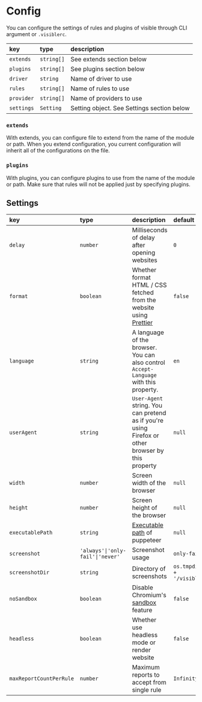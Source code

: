 # Config

You can configure the settings of rules and plugins of visible through CLI argument or `.visiblerc`.

| key        | type       | description                                |
| :--------- | :--------- | :----------------------------------------- |
| `extends`  | `string[]` | See extends section below                  |
| `plugins`  | `string[]` | See plugins section below                  |
| `driver`   | `string`   | Name of driver to use                      |
| `rules`    | `string[]` | Name of rules to use                       |
| `provider` | `string[]` | Name of providers to use                   |
| `settings` | `Setting`  | Setting object. See Settings section below |

### `extends`

With extends, you can configure file to extend from the name of the module or path. When you extend configuration, you current configuration will inherit all of the configurations on the file.

### `plugins`

With plugins, you can configure plugins to use from the name of the module or path. Make sure that rules will not be applied just by specifying plugins.

## Settings

[execpath]: https://pptr.dev/#?product=Puppeteer&version=v5.3.1&show=api-puppeteerexecutablepath
[sandbox]: https://chromium.googlesource.com/chromium/src/+/master/docs/design/sandbox.md
[prettier]: https://prettier.io

| key                     | type                             | description                                                                                       | default                    |
| :---------------------- | :------------------------------- | :------------------------------------------------------------------------------------------------ | :------------------------- |
| `delay`                 | `number`                         | Milliseconds of delay after opening websites                                                      | `0`                        |
| `format`                | `boolean`                        | Whether format HTML / CSS fetched from the website using [Prettier][prettier]                     | `false`                    |
| `language`              | `string`                         | A language of the browser. You can also control `Accept-Language` with this property.             | `en`                       |
| `userAgent`             | `string`                         | `User-Agent` string. You can pretend as if you're using Firefox or other browser by this property | `null`                     |
| `width`                 | `number`                         | Screen width of the browser                                                                       | `null`                     |
| `height`                | `number`                         | Screen height of the browser                                                                      | `null`                     |
| `executablePath`        | `string`                         | [Executable path][execpath] of puppeteer                                                          | `null`                     |
| `screenshot`            | `'always'\|'only-fail'\|'never'` | Screenshot usage                                                                                  | `only-fail`                |
| `screenshotDir`         | `string`                         | Directory of screenshots                                                                          | `os.tmpdir() + '/visible'` |
| `noSandbox`             | `boolean`                        | Disable Chromium's [sandbox][sandbox] feature                                                     | `false`                    |
| `headless`              | `boolean`                        | Whether use headless mode or render website                                                       | `false`                    |
| `maxReportCountPerRule` | `number`                         | Maximum reports to accept from single rule                                                        | `Infinity`                 |
